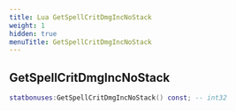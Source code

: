```yaml
---
title: Lua GetSpellCritDmgIncNoStack
weight: 1
hidden: true
menuTitle: GetSpellCritDmgIncNoStack
---
```

## GetSpellCritDmgIncNoStack
```lua
statbonuses:GetSpellCritDmgIncNoStack() const; -- int32
```